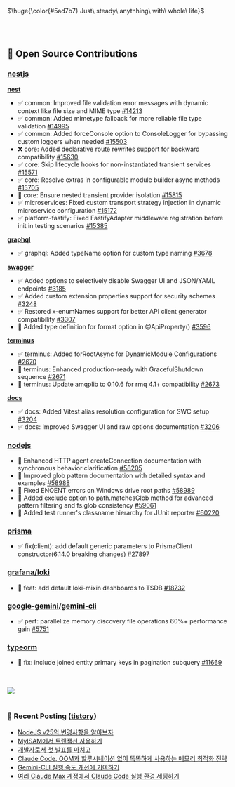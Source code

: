 <p>$\huge{\color{#5ad7b7} Just\ steady\ anythhing\ with\ whole\ life}$</p>

<br>
<br>
  
## 📖 Open Source Contributions
### [nestjs](https://github.com/nestjs)
  [**nest**](https://github.com/nestjs/nest)
  - ✅ common: Improved file validation error messages with dynamic context like file size and MIME type [#14213](https://github.com/nestjs/nest/pull/14213)
  - ✅ common: Added mimetype fallback for more reliable file type validation [#14995](https://github.com/nestjs/nest/pull/14995)
  - ✅ common: Added forceConsole option to ConsoleLogger for bypassing custom loggers when needed [#15503](https://github.com/nestjs/nest/pull/15503)
  - ❌ core: Added declarative route rewrites support for backward compatibility [#15630](https://github.com/nestjs/nest/pull/15630)
  - ✅ core: Skip lifecycle hooks for non-instantiated transient services [#15571](https://github.com/nestjs/nest/pull/15571)
  - ✅ core: Resolve extras in configurable module builder async methods [#15705](https://github.com/nestjs/nest/pull/15705)
  - 🔄 core: Ensure nested transient provider isolation [#15815](https://github.com/nestjs/nest/pull/15815)
  - ✅ microservices: Fixed custom transport strategy injection in dynamic microservice configuration [#15172](https://github.com/nestjs/nest/pull/15172)
  - ✅ platform-fastify: Fixed FastifyAdapter middleware registration before init in testing scenarios [#15385](https://github.com/nestjs/nest/pull/15385)
  
  [**graphql**](https://github.com/nestjs/graphql)
  - ✅ graphql: Added typeName option for custom type naming [#3678](https://github.com/nestjs/graphql/pull/3678)
  
  [**swagger**](https://github.com/nestjs/swagger)
  - ✅ Added options to selectively disable Swagger UI and JSON/YAML endpoints [#3185](https://github.com/nestjs/swagger/pull/3185)
  - ✅ Added custom extension properties support for security schemes [#3248](https://github.com/nestjs/swagger/pull/3248)
  - ✅ Restored x-enumNames support for better API client generator compatibility [#3307](https://github.com/nestjs/swagger/pull/3307)
  - 🔄 Added type definition for format option in @ApiProperty() [#3596](https://github.com/nestjs/swagger/pull/3596)
  
  [**terminus**](https://github.com/nestjs/terminus)
  - ✅ terminus: Added forRootAsync for DynamicModule Configurations [#2670](https://github.com/nestjs/terminus/pull/2670)
  - 🔄 terminus: Enhanced production-ready with GracefulShutdown sequence [#2671](https://github.com/nestjs/terminus/pull/2671)
  - 🔄 terminus: Update amqplib to 0.10.6 for rmq 4.1+ compatibility [#2673](https://github.com/nestjs/terminus/pull/2673)
    
  [**docs**](https://github.com/nestjs/docs.nestjs.com)
  - ✅ docs: Added Vitest alias resolution configuration for SWC setup [#3204](https://github.com/nestjs/docs.nestjs.com/pull/3204)
  - ✅ docs: Improved Swagger UI and raw options documentation [#3206](https://github.com/nestjs/docs.nestjs.com/pull/3206)

### [nodejs](https://github.com/nodejs)
- 🔄 Enhanced HTTP agent createConnection documentation with synchronous behavior clarification [#58205](https://github.com/nodejs/node/pull/58205)
- 🔄 Improved glob pattern documentation with detailed syntax and examples [#58988](https://github.com/nodejs/node/pull/58988)
- 🔄 Fixed ENOENT errors on Windows drive root paths [#58989](https://github.com/nodejs/node/pull/58989)
- 🔄 Added exclude option to path.matchesGlob method for advanced pattern filtering and fs.glob consistency [#59061](https://github.com/nodejs/node/pull/59061)
- 🔄 Added test runner's classname hierarchy for JUnit reporter [#60220](https://github.com/nodejs/node/pull/60220)

### [prisma](https://github.com/prisma/prisma)
- ✅ fix(client): add default generic parameters to PrismaClient constructor(6.14.0 breaking changes) [#27897](https://github.com/prisma/prisma/pull/27897)


### [grafana/loki](https://github.com/grafana/loki)
- 🔄 feat: add default loki-mixin dashboards to TSDB [#18732](https://github.com/grafana/loki/pull/18732)

### [google-gemini/gemini-cli](https://github.com/google-gemini/gemini-cli)
- ✅ perf: parallelize memory discovery file operations 60%+ performance gain [#5751](https://github.com/google-gemini/gemini-cli/pull/5751)

### [typeorm](https://github.com/typeorm/typeorm)
- 🔄 fix: include joined entity primary keys in pagination subquery [#11669](https://github.com/typeorm/typeorm/pull/11669)

<br>
<br>

<a href="https://github.com/devxb/gitanimals">
  <img src="https://render.gitanimals.org/farms/mag123c"/>
</a>

<br>
<br>


### 📕 Recent Posting ([tistory](https://mag1c.tistory.com))
- [NodeJS v25의 변경사항을 알아보자](https://mag1c.tistory.com/587)</br>
- [MyISAM에서 트랜잭션 사용하기](https://mag1c.tistory.com/586)</br>
- [개발자로서 첫 발표를 마치고](https://mag1c.tistory.com/585)</br>
- [Claude Code, OOM과 할루시네이션 없이 똑똑하게 사용하는 메모리 최적화 전략](https://mag1c.tistory.com/584)</br>
- [Gemini-CLI 실행 속도 개선에 기여하기](https://mag1c.tistory.com/583)</br>
- [여러 Claude Max 계정에서 Claude Code 실행 환경 세팅하기](https://mag1c.tistory.com/582)</br>
